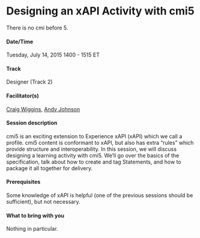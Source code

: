 # Designing an xAPI Activity with cmi5

There is no cmi before 5.

#### Date/Time
Tuesday, July 14, 2015
1400 - 1515 ET

#### Track
Designer (Track 2)

#### Facilitator(s)
[Craig Wiggins](https://www.linkedin.com/in/craigwiggins), [Andy Johnson](https://www.linkedin.com/pub/andy-johnson/36/768/50)

#### Session description
cmi5 is an exciting extension to Experience xAPI (xAPI) which we call a profile.  cmi5 content is conformant to xAPI, but also has extra “rules” which provide structure and interoperability.  In this session, we will discuss designing a learning activity with cmi5.  We’ll go over the basics of the specification, talk about how to create and tag Statements, and how to package it all together for delivery.

#### Prerequisites 
Some knowledge of xAPI is helpful (one of the previous sessions should be sufficient), but not necessary.

#### What to bring with you
Nothing in particular.